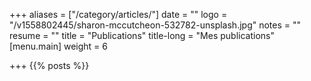 +++
aliases = ["/category/articles/"]
date = ""
logo = "/v1558802445/sharon-mccutcheon-532782-unsplash.jpg"
notes = ""
resume = ""
title = "Publications"
title-long = "Mes publications"
[menu.main]
weight = 6

+++
{{% posts %}}